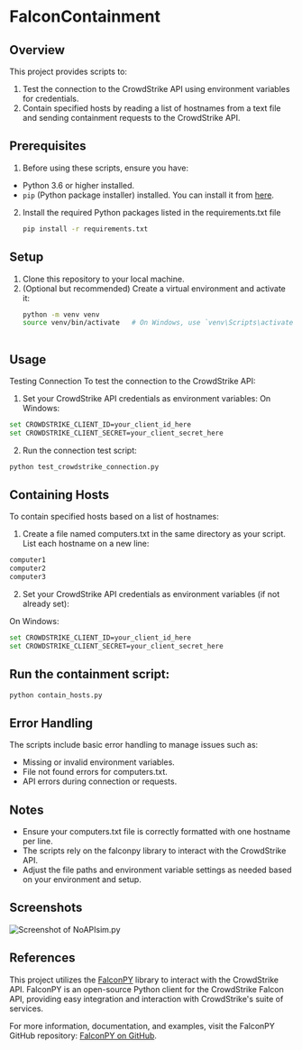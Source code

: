 # FalconContainment

## Overview

This project provides scripts to:
1. Test the connection to the CrowdStrike API using environment variables for credentials.
2. Contain specified hosts by reading a list of hostnames from a text file and sending containment requests to the CrowdStrike API.

## Prerequisites

1. Before using these scripts, ensure you have:
- Python 3.6 or higher installed.
- `pip` (Python package installer) installed. You can install it from [here](https://pip.pypa.io/en/stable/installation/).

2. Install the required Python packages listed in the requirements.txt file
   ```bash
   pip install -r requirements.txt

## Setup

1. Clone this repository to your local machine.
2. (Optional but recommended) Create a virtual environment and activate it:
   ```bash
   python -m venv venv
   source venv/bin/activate   # On Windows, use `venv\Scripts\activate`
  
## Usage
Testing Connection
To test the connection to the CrowdStrike API:

1. Set your CrowdStrike API credentials as environment variables:
On Windows:
```bash
set CROWDSTRIKE_CLIENT_ID=your_client_id_here
set CROWDSTRIKE_CLIENT_SECRET=your_client_secret_here
```
2. Run the connection test script:

```bash
python test_crowdstrike_connection.py
```

## Containing Hosts
To contain specified hosts based on a list of hostnames:
1. Create a file named computers.txt in the same directory as your script. List each hostname on a new line:
```bash
computer1
computer2
computer3
```

2. Set your CrowdStrike API credentials as environment variables (if not already set):

On Windows:
```bash
set CROWDSTRIKE_CLIENT_ID=your_client_id_here
set CROWDSTRIKE_CLIENT_SECRET=your_client_secret_here
```

## Run the containment script:
```bash
python contain_hosts.py
```

## Error Handling
The scripts include basic error handling to manage issues such as:
- Missing or invalid environment variables.
- File not found errors for computers.txt.
- API errors during connection or requests.

## Notes
- Ensure your computers.txt file is correctly formatted with one hostname per line.
- The scripts rely on the falconpy library to interact with the CrowdStrike API.
- Adjust the file paths and environment variable settings as needed based on your environment and setup.

## Screenshots

![Screenshot of NoAPIsim.py](https://i.imgur.com/m8bBV0m.png "NoAPIsim.py")


  ## References

This project utilizes the [FalconPY](https://github.com/CrowdStrike/falconpy) library to interact with the CrowdStrike API. FalconPY is an open-source Python client for the CrowdStrike Falcon API, providing easy integration and interaction with CrowdStrike's suite of services.

For more information, documentation, and examples, visit the FalconPY GitHub repository: [FalconPY on GitHub](https://github.com/CrowdStrike/falconpy).
